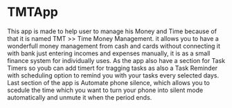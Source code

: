 # TMTApp

This app is made to help user to manage his Money and Time because of that it is named TMT >> Time Money Management.
it allows you to have a wonderfull money management from cash and cards without connecting it with bank just entering incomes and expenses manually, it is as a small finance system for individually uses. As the app also have a section for Task Timers so youb can add timert for tragging tasks as also a Task Reminder with scheduling option to remind you with your tasks every selected days. 
Last section of the app is Automate phone silence, which allows you to scedule the time which you want to turn your phone into silent mode automatically and unmute it when the period ends.
